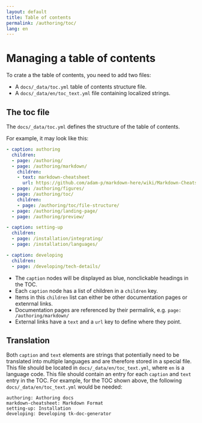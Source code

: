 ```yaml
---
layout: default
title: Table of contents
permalink: /authoring/toc/
lang: en
---
```


# Managing a table of contents

To crate a the table of contents, you need to add two files:

- A `docs/_data/toc.yml` table of contents structure file.
- A `docs/_data/en/toc_text.yml` file containing localized strings.

## The toc file

The `docs/_data/toc.yml` defines the structure of the table of contents.

For example, it may look like this:

```yaml
- caption: authoring
  children:
  - page: /authoring/
  - page: /authoring/markdown/
    children:
    - text: markdown-cheatsheet
      url: https://github.com/adam-p/markdown-here/wiki/Markdown-Cheatsheet
  - page: /authoring/figures/
  - page: /authoring/toc/
    children:
    - page: /authoring/toc/file-structure/
  - page: /authoring/landing-page/
  - page: /authoring/preview/

- caption: setting-up
  children:
  - page: /installation/integrating/
  - page: /installation/languages/

- caption: developing
  children:
  - page: /developing/tech-details/
```

- The `caption` nodes will be displayed as blue, nonclickable headings in the TOC.
- Each `caption` node has a list of children in a `children` key.
- Items in this `children` list can either be other documentation pages or extenrnal links.
- Documentation pages are referenced by their permalink, e.g. `page: /authoring/markdown/`
- External links have a `text` and a `url` key to define where they point.

## Translation

Both `caption` and `text` elements are strings that potentially need to be translated into multiple languages
and are therefore stored in a special file. This file should be located in `docs/_data/en/toc_text.yml`, where `en`
is a language code. This file should contain an entry for each `caption` and `text` entry in the TOC. For example,
for the TOC shown above, the following `docs/_data/en/toc_text.yml` would be needed:

```
authoring: Authoring docs
markdown-cheatsheet: Markdown Format
setting-up: Installation
developing: Developing tk-doc-generator
```